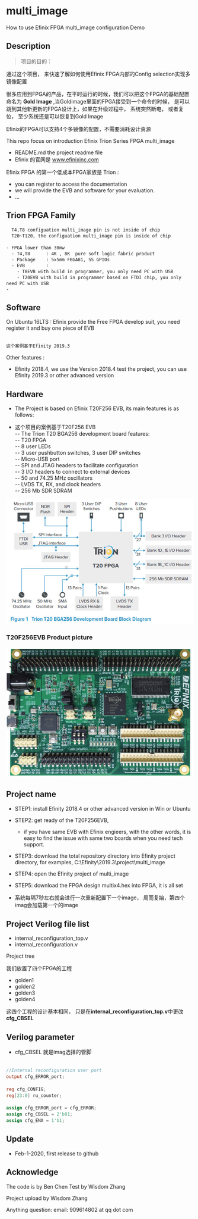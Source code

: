 # multi_image
 How to use Efinix FPGA multi_image configuration Demo

 ## Description

> 项目的目的：

通过这个项目， 来快速了解如何使用Efinix FPGA内部的Config selection实现多镜像配置

很多应用到FPGA的产品，在平时运行的时候，我们可以把这个FPGA的基础配置命名为 **Gold Image** ,当Goldimage里面的FPGA接受到一个命令的时候， 是可以跳到其他新更新的FPGA设计上，如果在升级过程中， 系统突然断电， 或者复位， 至少系统还是可以恢复到Gold Image

Efinix的FPGA可以支持4个多镜像的配置，不需要消耗设计资源


This repo focus on introduction Efinix Trion Series FPGA multi_image
- README.md  the project readme file
- Efinix 的官网是 www.efinixinc.com

Efinix FPGA 的第一个低成本FPGA家族是 Trion :
- you can register to access the documentation
- we will provide the EVB and software for your evaluation.
- ...


## Trion FPGA Family

```
  T4,T8 configuation multi_image pin is not inside of chip
  T20~T120, the configuation multi_image pin is inside of chip

- FPGA lower than 30mw
  - T4,T8      : 4K , 8K  pure soft logic fabric product
  - Package    : 5x5mm FBGA81, 55 GPIOs
  - EVB        :
    - T8EVB with build in programmer, you only need PC with USB
    - T20EVB with build in programmer based on FTDI chip, you only need PC with USB
-
```

## Software

On Ubuntu 16LTS : Efinix provide the Free FPGA develop suit, you need register it and buy one piece of EVB

```sh

这个案例基于Efinity 2019.3
```
Other features :

- Efinity 2018.4, we use the Version 2018.4 test the project, you can use Efinity 2019.3 or other advanced version

## Hardware

- The Project is based on Efinix T20F256 EVB, its main features is as follows:

- 这个项目的案例基于T20F256 EVB    
-- The Trion T20 BGA256 development board features:  
-- T20 FPGA  
-- 8 user LEDs  
-- 3 user pushbutton switches, 3 user DIP switches  
-- Micro-USB port  
-- SPI and JTAG headers to facilitate configuration  
-- 3 I/O headers to connect to external devices  
-- 50 and 74.25 MHz oscillators  
-- LVDS TX, RX, and clock headers  
-- 256 Mb SDR SDRAM

![T20F256EVB](./T20F256EVB.jpg)

### T20F256EVB Product picture

![T20F256EVB Product Picture](./T20F256EVB_PCB.jpg)


## Project name


- STEP1: install Efinity 2018.4 or other advanced version in Win or Ubuntu
- STEP2: get ready of the T20F256EVB,  
    - if you have same EVB with Efinix engieers, with the other words, it is easy to find the issue with same two boards when you need tech support.

- STEP3: download the total repository directory into Efinity project directory, for examples, C:\Efinity\2019.3\project\multi_image

- STEP4: open the Efinity project of multi_image

- STEP5: download the FPGA design multix4.hex into FPGA, it is all set

- 系统每隔7秒左右就会进行一次重新配置下一个image， 周而复始，第四个imag会加载第一个的image

## Project Verilog file list

- internal_reconfiguration_top.v  
- internal_reconfiguration.v  

Project tree

我们放置了四个FPGA的工程
- golden1  
- golden2
- golden3
- golden4

这四个工程的设计基本相同， 只是在**internal_reconfiguration_top.v**中更改**cfg_CBSEL**

## Verilog parameter

- cfg_CBSEL 就是imag选择的管脚

```verilog

//Internal reconfiguration user port
output cfg_ERROR_port;

reg cfg_CONFIG;
reg[23:0] ru_counter;

assign cfg_ERROR_port = cfg_ERROR;
assign cfg_CBSEL = 2'b01;
assign cfg_ENA = 1'b1;

```
## Update

 - Feb-1-2020,  first release to github



## Acknowledge

The code is by Ben Chen
Test by Wisdom Zhang 

Project upload by Wisdom Zhang

Anything question: email: 909614802 at qq dot com
